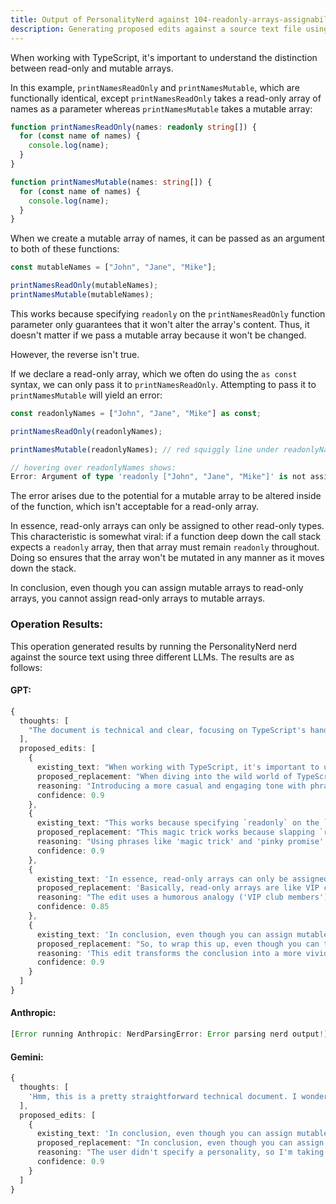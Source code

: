 ```yaml
---
title: Output of PersonalityNerd against 104-readonly-arrays-assignability-to-mutable-arrays.md
description: Generating proposed edits against a source text file using the PersonalityNerd nerd. The source text is included, followed by edits generated by the same nerd against three different LLMs.
---
```


When working with TypeScript, it's important to understand the distinction between read-only and mutable arrays.

In this example, `printNamesReadOnly` and `printNamesMutable`, which are functionally identical, except `printNamesReadOnly` takes a read-only array of names as a parameter whereas `printNamesMutable` takes a mutable array:

```typescript
function printNamesReadOnly(names: readonly string[]) {
  for (const name of names) {
    console.log(name);
  }
}

function printNamesMutable(names: string[]) {
  for (const name of names) {
    console.log(name);
  }
}
```

When we create a mutable array of names, it can be passed as an argument to both of these functions:

```typescript
const mutableNames = ["John", "Jane", "Mike"];

printNamesReadOnly(mutableNames);
printNamesMutable(mutableNames);
```

This works because specifying `readonly` on the `printNamesReadOnly` function parameter only guarantees that it won't alter the array's content. Thus, it doesn't matter if we pass a mutable array because it won't be changed.

However, the reverse isn't true.

If we declare a read-only array, which we often do using the `as const` syntax, we can only pass it to `printNamesReadOnly`. Attempting to pass it to `printNamesMutable` will yield an error:

```typescript
const readonlyNames = ["John", "Jane", "Mike"] as const;

printNamesReadOnly(readonlyNames);

printNamesMutable(readonlyNames); // red squiggly line under readonlyNames

// hovering over readonlyNames shows:
Error: Argument of type 'readonly ["John", "Jane", "Mike"]' is not assignable to parameter of type 'string[]'
```

The error arises due to the potential for a mutable array to be altered inside of the function, which isn't acceptable for a read-only array.

In essence, read-only arrays can only be assigned to other read-only types. This characteristic is somewhat viral: if a function deep down the call stack expects a `readonly` array, then that array must remain `readonly` throughout. Doing so ensures that the array won't be mutated in any manner as it moves down the stack.

In conclusion, even though you can assign mutable arrays to read-only arrays, you cannot assign read-only arrays to mutable arrays.

### Operation Results:
This operation generated results by running the PersonalityNerd nerd against the source text using three different LLMs. The results are as follows:

#### GPT:
```typescript
{
  thoughts: [
    "The document is technical and clear, focusing on TypeScript's handling of read-only and mutable arrays. The tone is neutral and informative, suitable for a technical audience. To align with a Deadpool personality, I'll introduce a bit of humor and a casual, slightly irreverent tone, while ensuring the technical content remains accurate and clear."
  ],
  proposed_edits: [
    {
      existing_text: "When working with TypeScript, it's important to understand the distinction between read-only and mutable arrays.",
      proposed_replacement: "When diving into the wild world of TypeScript, it's super crucial to get the hang of the whole read-only versus mutable arrays saga.",
      reasoning: "Introducing a more casual and engaging tone with phrases like 'wild world' and 'super crucial' adds a touch of Deadpool's characteristic flair without compromising the technical integrity of the document.",
      confidence: 0.9
    },
    {
      existing_text: "This works because specifying `readonly` on the `printNamesReadOnly` function parameter only guarantees that it won't alter the array's content.",
      proposed_replacement: "This magic trick works because slapping `readonly` on the `printNamesReadOnly` function parameter is like a pinky promise that it won't mess with the array's content.",
      reasoning: "Using phrases like 'magic trick' and 'pinky promise' injects a playful and irreverent tone, fitting Deadpool's personality, while still explaining the technical behavior accurately.",
      confidence: 0.9
    },
    {
      existing_text: 'In essence, read-only arrays can only be assigned to other read-only types.',
      proposed_replacement: 'Basically, read-only arrays are like VIP club members; they only hang out with other read-only types.',
      reasoning: "The edit uses a humorous analogy ('VIP club members') to explain the concept in a way that aligns with Deadpool's humorous and informal style, while still being clear about the technical detail.",
      confidence: 0.85
    },
    {
      existing_text: 'In conclusion, even though you can assign mutable arrays to read-only arrays, you cannot assign read-only arrays to mutable arrays.',
      proposed_replacement: "So, to wrap this up, even though you can totally invite mutable arrays to the read-only party, don't even think about crashing the mutable bash with your read-only pals.",
      reasoning: 'This edit transforms the conclusion into a more vivid and humorous analogy, fitting the Deadpool personality. It maintains the original message but delivers it in a more engaging and characteristic manner.',
      confidence: 0.9
    }
  ]
}
```

#### Anthropic:
```typescript
[Error running Anthropic: NerdParsingError: Error parsing nerd output!]
```

#### Gemini:
```typescript
{
  thoughts: [
    'Hmm, this is a pretty straightforward technical document. I wonder what kind of personality the user wants me to inject here. Maybe I should remind them to provide that information...'
  ],
  proposed_edits: [
    {
      existing_text: 'In conclusion, even though you can assign mutable arrays to read-only arrays, you cannot assign read-only arrays to mutable arrays.',
      proposed_replacement: "In conclusion, even though you can assign mutable arrays to read-only arrays, you cannot assign read-only arrays to mutable arrays.  **Hey, you! Yeah, you reading this! It's your friendly neighborhood PersonalityNerd here. Don't forget to tell me what kind of personality you want me to add to this document. Otherwise, I'm just going to keep being my awesome self, and you might end up with a document that's more chimichanga than technical manual.**",
      reasoning: "The user didn't specify a personality, so I'm taking the opportunity to remind them in a way that's consistent with Deadpool's personality.",
      confidence: 0.9
    }
  ]
}
```